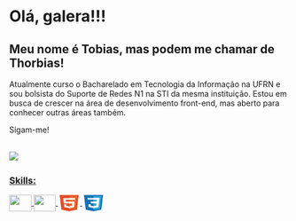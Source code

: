 # Olá, galera!!!

## Meu nome é Tobias, mas podem me chamar de Thorbias!

Atualmente curso o Bacharelado em Tecnologia da Informação na UFRN e sou bolsista do Suporte de Redes N1 na STI da mesma instituição.
Estou em busca de crescer na área de desenvolvimento front-end, mas aberto para conhecer outras áreas também.

Sigam-me!
<div >
  <br>
  <a href="https://github.com/ThorbiasDS">
  <img height="200em" src="https://github-readme-stats.vercel.app/api/top-langs/?username=ThorbiasDS&layout=compact&langs_count=7&theme=dracula"/>
  <!--<img height="200em" src="https://github-readme-stats.vercel.app/api?username=ThorbiasDS&show_icons=true&theme=radical"/>-->
</div>

### Skills:
<div style="display: inline_block">
  <img align="center" height="30" width="40" src="https://cdn.jsdelivr.net/gh/devicons/devicon/icons/cplusplus/cplusplus-original.svg" />
  <img align="center" height="30" width="40" src="https://cdn.jsdelivr.net/gh/devicons/devicon/icons/python/python-original.svg"/>
  <img align="center" alt="Rafa-HTML" height="30" width="40" src="https://raw.githubusercontent.com/devicons/devicon/master/icons/html5/html5-original.svg">
  <img align="center" alt="Rafa-CSS" height="30" width="40" src="https://raw.githubusercontent.com/devicons/devicon/master/icons/css3/css3-original.svg">
</div>
